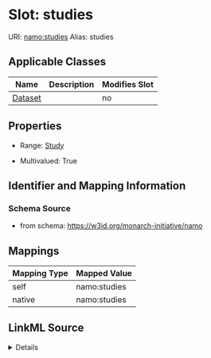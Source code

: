 

# Slot: studies 



URI: [namo:studies](https://w3id.org/monarch-initiative/namo/studies)
Alias: studies

<!-- no inheritance hierarchy -->





## Applicable Classes

| Name | Description | Modifies Slot |
| --- | --- | --- |
| [Dataset](Dataset.md) |  |  no  |






## Properties

* Range: [Study](Study.md)

* Multivalued: True




## Identifier and Mapping Information






### Schema Source


* from schema: https://w3id.org/monarch-initiative/namo




## Mappings

| Mapping Type | Mapped Value |
| ---  | ---  |
| self | namo:studies |
| native | namo:studies |




## LinkML Source

<details>
```yaml
name: studies
from_schema: https://w3id.org/monarch-initiative/namo
rank: 1000
alias: studies
owner: Dataset
domain_of:
- Dataset
range: Study
multivalued: true
inlined: true
inlined_as_list: true

```
</details>